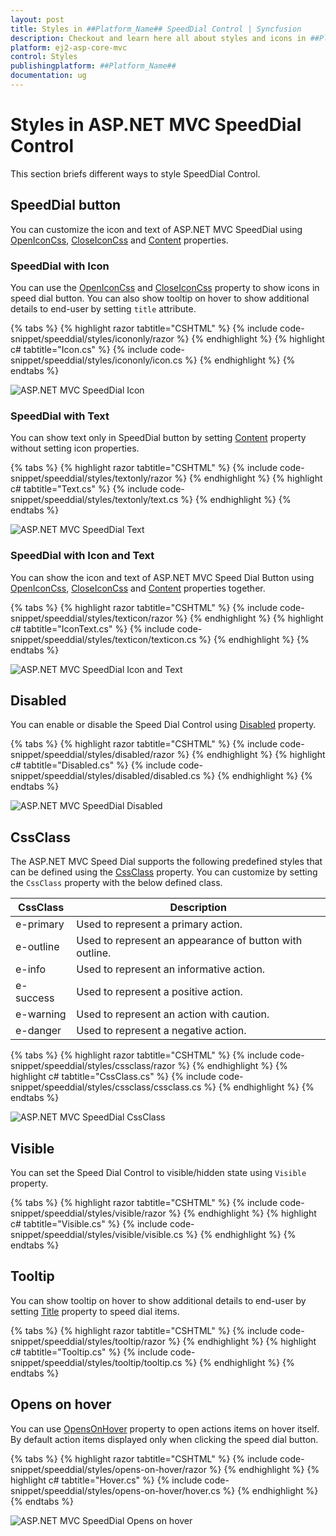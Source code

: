 ```yaml
---
layout: post
title: Styles in ##Platform_Name## SpeedDial Control | Syncfusion
description: Checkout and learn here all about styles and icons in ##Platform_Name## SpeedDial control of Syncfusion Essential JS 2 and more details.
platform: ej2-asp-core-mvc
control: Styles
publishingplatform: ##Platform_Name##
documentation: ug
---
```


# Styles in ASP.NET MVC SpeedDial Control

This section briefs different ways to style SpeedDial Control.

## SpeedDial button

You can customize the icon and text of ASP.NET MVC SpeedDial using [OpenIconCss](https://help.syncfusion.com/cr/aspnetmvc-js2/Syncfusion.EJ2.Buttons.SpeedDial.html#Syncfusion_EJ2_Buttons_SpeedDial_OpenIconCss), [CloseIconCss](https://help.syncfusion.com/cr/aspnetmvc-js2/Syncfusion.EJ2.Buttons.SpeedDial.html#Syncfusion_EJ2_Buttons_SpeedDial_CloseIconCss) and [Content](https://help.syncfusion.com/cr/aspnetmvc-js2/Syncfusion.EJ2.Buttons.SpeedDial.html#Syncfusion_EJ2_Buttons_SpeedDial_Content) properties.

### SpeedDial with Icon

You can use the [OpenIconCss](https://help.syncfusion.com/cr/aspnetmvc-js2/Syncfusion.EJ2.Buttons.SpeedDial.html#Syncfusion_EJ2_Buttons_SpeedDial_OpenIconCss) and [CloseIconCss](https://help.syncfusion.com/cr/aspnetmvc-js2/Syncfusion.EJ2.Buttons.SpeedDial.html#Syncfusion_EJ2_Buttons_SpeedDial_CloseIconCss) property to show icons in speed dial button. You can also show tooltip on hover to show additional details to end-user by setting `title` attribute.

{% tabs %}
{% highlight razor tabtitle="CSHTML" %}
{% include code-snippet/speeddial/styles/icononly/razor %}
{% endhighlight %}
{% highlight c# tabtitle="Icon.cs" %}
{% include code-snippet/speeddial/styles/icononly/icon.cs %}
{% endhighlight %}
{% endtabs %}

![ASP.NET MVC SpeedDial Icon](images/SpeedDial-IconOnly.png)

### SpeedDial with Text

You can show text only in SpeedDial button by setting [Content](https://help.syncfusion.com/cr/aspnetmvc-js2/Syncfusion.EJ2.Buttons.SpeedDial.html#Syncfusion_EJ2_Buttons_SpeedDial_Content) property without setting icon properties.

{% tabs %}
{% highlight razor tabtitle="CSHTML" %}
{% include code-snippet/speeddial/styles/textonly/razor %}
{% endhighlight %}
{% highlight c# tabtitle="Text.cs" %}
{% include code-snippet/speeddial/styles/textonly/text.cs %}
{% endhighlight %}
{% endtabs %}

![ASP.NET MVC SpeedDial Text](images/SpeedDial-TextOnly.png)

### SpeedDial with Icon and Text

You can show the icon and text of ASP.NET MVC Speed Dial Button using [OpenIconCss](https://help.syncfusion.com/cr/aspnetmvc-js2/Syncfusion.EJ2.Buttons.SpeedDial.html#Syncfusion_EJ2_Buttons_SpeedDial_OpenIconCss), [CloseIconCss](https://help.syncfusion.com/cr/aspnetmvc-js2/Syncfusion.EJ2.Buttons.SpeedDial.html#Syncfusion_EJ2_Buttons_SpeedDial_CloseIconCss) and [Content](https://help.syncfusion.com/cr/aspnetmvc-js2/Syncfusion.EJ2.Buttons.SpeedDial.html#Syncfusion_EJ2_Buttons_SpeedDial_Content) properties together.

{% tabs %}
{% highlight razor tabtitle="CSHTML" %}
{% include code-snippet/speeddial/styles/texticon/razor %}
{% endhighlight %}
{% highlight c# tabtitle="IconText.cs" %}
{% include code-snippet/speeddial/styles/texticon/texticon.cs %}
{% endhighlight %}
{% endtabs %}

![ASP.NET MVC SpeedDial Icon and Text](images/SpeedDial-IconText.png)

## Disabled

You can enable or disable the Speed Dial Control using [Disabled](https://help.syncfusion.com/cr/aspnetmvc-js2/Syncfusion.EJ2.Buttons.SpeedDial.html#Syncfusion_EJ2_Buttons_SpeedDial_Disabled) property.

{% tabs %}
{% highlight razor tabtitle="CSHTML" %}
{% include code-snippet/speeddial/styles/disabled/razor %}
{% endhighlight %}
{% highlight c# tabtitle="Disabled.cs" %}
{% include code-snippet/speeddial/styles/disabled/disabled.cs %}
{% endhighlight %}
{% endtabs %}

![ASP.NET MVC SpeedDial Disabled](images/SpeedDial-Disabled.png)

## CssClass

The ASP.NET MVC Speed Dial supports the following predefined styles that can be defined using the [CssClass](https://help.syncfusion.com/cr/aspnetmvc-js2/Syncfusion.EJ2.Buttons.SpeedDial.html#Syncfusion_EJ2_Buttons_SpeedDial_CssClass) property. You can customize by setting the `CssClass` property with the below defined class.

| CssClass | Description |
| -------- | -------- |
| e-primary | Used to represent a primary action. |
| e-outline |  Used to represent an appearance of button with outline. |
| e-info |  Used to represent an informative action. |
| e-success | Used to represent a positive action. |
| e-warning | Used to represent an action with caution. |
| e-danger | Used to represent a negative action. |

{% tabs %}
{% highlight razor tabtitle="CSHTML" %}
{% include code-snippet/speeddial/styles/cssclass/razor %}
{% endhighlight %}
{% highlight c# tabtitle="CssClass.cs" %}
{% include code-snippet/speeddial/styles/cssclass/cssclass.cs %}
{% endhighlight %}
{% endtabs %}

![ASP.NET MVC SpeedDial CssClass](images/SpeedDial-Cssclass.png)

## Visible

You can set the Speed Dial Control to visible/hidden state using `Visible` property.

{% tabs %}
{% highlight razor tabtitle="CSHTML" %}
{% include code-snippet/speeddial/styles/visible/razor %}
{% endhighlight %}
{% highlight c# tabtitle="Visible.cs" %}
{% include code-snippet/speeddial/styles/visible/visible.cs %}
{% endhighlight %}
{% endtabs %}

## Tooltip

You can show tooltip on hover to show additional details to end-user by setting [Title](https://help.syncfusion.com/cr/aspnetmvc-js2/Syncfusion.EJ2.Buttons.SpeedDialItem.html#Syncfusion_EJ2_Buttons_SpeedDialItem_Title) property to speed dial items.

{% tabs %}
{% highlight razor tabtitle="CSHTML" %}
{% include code-snippet/speeddial/styles/tooltip/razor %}
{% endhighlight %}
{% highlight c# tabtitle="Tooltip.cs" %}
{% include code-snippet/speeddial/styles/tooltip/tooltip.cs %}
{% endhighlight %}
{% endtabs %}

## Opens on hover

You can use [OpensOnHover](https://help.syncfusion.com/cr/aspnetmvc-js2/Syncfusion.EJ2.Buttons.SpeedDial.html#Syncfusion_EJ2_Buttons_SpeedDial_OpensOnHover) property to open actions items on hover itself. By default action items displayed only when clicking the speed dial button.

{% tabs %}
{% highlight razor tabtitle="CSHTML" %}
{% include code-snippet/speeddial/styles/opens-on-hover/razor %}
{% endhighlight %}
{% highlight c# tabtitle="Hover.cs" %}
{% include code-snippet/speeddial/styles/opens-on-hover/hover.cs %}
{% endhighlight %}
{% endtabs %}

![ASP.NET MVC SpeedDial Opens on hover](images/SpeedDial-OpensOnHover.png)